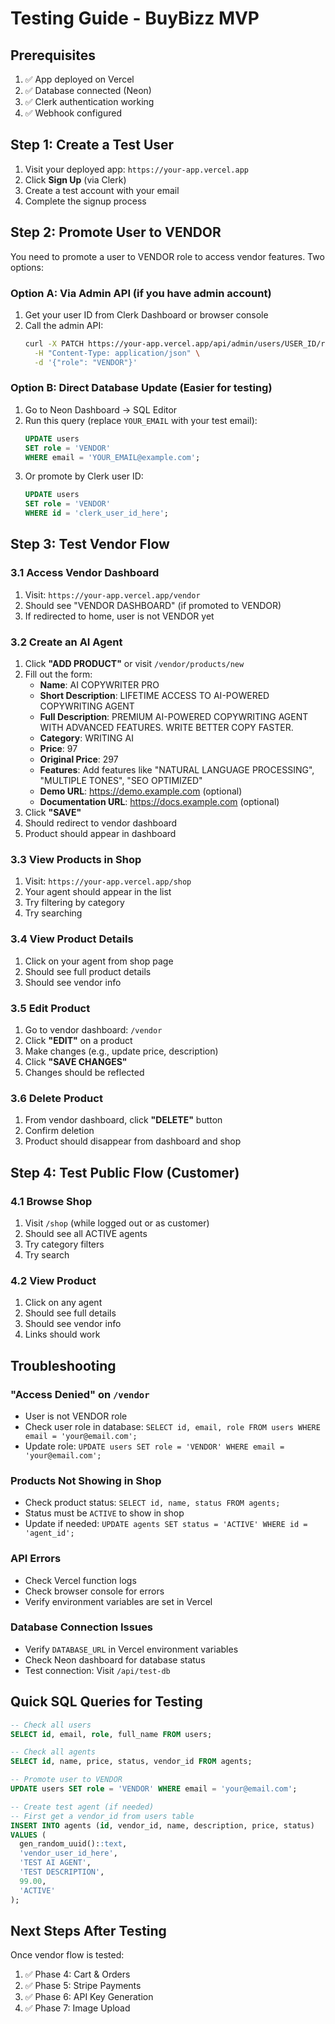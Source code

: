 # Testing Guide - BuyBizz MVP

## Prerequisites

1. ✅ App deployed on Vercel
2. ✅ Database connected (Neon)
3. ✅ Clerk authentication working
4. ✅ Webhook configured

## Step 1: Create a Test User

1. Visit your deployed app: `https://your-app.vercel.app`
2. Click **Sign Up** (via Clerk)
3. Create a test account with your email
4. Complete the signup process

## Step 2: Promote User to VENDOR

You need to promote a user to VENDOR role to access vendor features. Two options:

### Option A: Via Admin API (if you have admin account)

1. Get your user ID from Clerk Dashboard or browser console
2. Call the admin API:
   ```bash
   curl -X PATCH https://your-app.vercel.app/api/admin/users/USER_ID/role \
     -H "Content-Type: application/json" \
     -d '{"role": "VENDOR"}'
   ```

### Option B: Direct Database Update (Easier for testing)

1. Go to Neon Dashboard → SQL Editor
2. Run this query (replace `YOUR_EMAIL` with your test email):
   ```sql
   UPDATE users 
   SET role = 'VENDOR' 
   WHERE email = 'YOUR_EMAIL@example.com';
   ```
3. Or promote by Clerk user ID:
   ```sql
   UPDATE users 
   SET role = 'VENDOR' 
   WHERE id = 'clerk_user_id_here';
   ```

## Step 3: Test Vendor Flow

### 3.1 Access Vendor Dashboard

1. Visit: `https://your-app.vercel.app/vendor`
2. Should see "VENDOR DASHBOARD" (if promoted to VENDOR)
3. If redirected to home, user is not VENDOR yet

### 3.2 Create an AI Agent

1. Click **"ADD PRODUCT"** or visit `/vendor/products/new`
2. Fill out the form:
   - **Name**: AI COPYWRITER PRO
   - **Short Description**: LIFETIME ACCESS TO AI-POWERED COPYWRITING AGENT
   - **Full Description**: PREMIUM AI-POWERED COPYWRITING AGENT WITH ADVANCED FEATURES. WRITE BETTER COPY FASTER.
   - **Category**: WRITING AI
   - **Price**: 97
   - **Original Price**: 297
   - **Features**: Add features like "NATURAL LANGUAGE PROCESSING", "MULTIPLE TONES", "SEO OPTIMIZED"
   - **Demo URL**: https://demo.example.com (optional)
   - **Documentation URL**: https://docs.example.com (optional)
3. Click **"SAVE"**
4. Should redirect to vendor dashboard
5. Product should appear in dashboard

### 3.3 View Products in Shop

1. Visit: `https://your-app.vercel.app/shop`
2. Your agent should appear in the list
3. Try filtering by category
4. Try searching

### 3.4 View Product Details

1. Click on your agent from shop page
2. Should see full product details
3. Should see vendor info

### 3.5 Edit Product

1. Go to vendor dashboard: `/vendor`
2. Click **"EDIT"** on a product
3. Make changes (e.g., update price, description)
4. Click **"SAVE CHANGES"**
5. Changes should be reflected

### 3.6 Delete Product

1. From vendor dashboard, click **"DELETE"** button
2. Confirm deletion
3. Product should disappear from dashboard and shop

## Step 4: Test Public Flow (Customer)

### 4.1 Browse Shop

1. Visit `/shop` (while logged out or as customer)
2. Should see all ACTIVE agents
3. Try category filters
4. Try search

### 4.2 View Product

1. Click on any agent
2. Should see full details
3. Should see vendor info
4. Links should work

## Troubleshooting

### "Access Denied" on `/vendor`
- User is not VENDOR role
- Check user role in database: `SELECT id, email, role FROM users WHERE email = 'your@email.com';`
- Update role: `UPDATE users SET role = 'VENDOR' WHERE email = 'your@email.com';`

### Products Not Showing in Shop
- Check product status: `SELECT id, name, status FROM agents;`
- Status must be `ACTIVE` to show in shop
- Update if needed: `UPDATE agents SET status = 'ACTIVE' WHERE id = 'agent_id';`

### API Errors
- Check Vercel function logs
- Check browser console for errors
- Verify environment variables are set in Vercel

### Database Connection Issues
- Verify `DATABASE_URL` in Vercel environment variables
- Check Neon dashboard for database status
- Test connection: Visit `/api/test-db`

## Quick SQL Queries for Testing

```sql
-- Check all users
SELECT id, email, role, full_name FROM users;

-- Check all agents
SELECT id, name, price, status, vendor_id FROM agents;

-- Promote user to VENDOR
UPDATE users SET role = 'VENDOR' WHERE email = 'your@email.com';

-- Create test agent (if needed)
-- First get a vendor_id from users table
INSERT INTO agents (id, vendor_id, name, description, price, status)
VALUES (
  gen_random_uuid()::text,
  'vendor_user_id_here',
  'TEST AI AGENT',
  'TEST DESCRIPTION',
  99.00,
  'ACTIVE'
);
```

## Next Steps After Testing

Once vendor flow is tested:
1. ✅ Phase 4: Cart & Orders
2. ✅ Phase 5: Stripe Payments
3. ✅ Phase 6: API Key Generation
4. ✅ Phase 7: Image Upload

